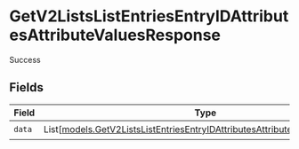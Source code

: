 # GetV2ListsListEntriesEntryIDAttributesAttributeValuesResponse

Success


## Fields

| Field                                                                                                                                                      | Type                                                                                                                                                       | Required                                                                                                                                                   | Description                                                                                                                                                |
| ---------------------------------------------------------------------------------------------------------------------------------------------------------- | ---------------------------------------------------------------------------------------------------------------------------------------------------------- | ---------------------------------------------------------------------------------------------------------------------------------------------------------- | ---------------------------------------------------------------------------------------------------------------------------------------------------------- |
| `data`                                                                                                                                                     | List[[models.GetV2ListsListEntriesEntryIDAttributesAttributeValuesDataUnion](../models/getv2listslistentriesentryidattributesattributevaluesdataunion.md)] | :heavy_check_mark:                                                                                                                                         | N/A                                                                                                                                                        |